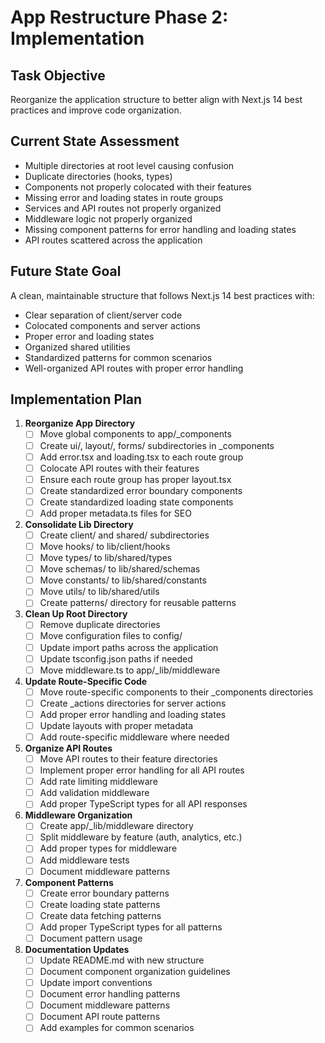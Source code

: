 # App Restructure Phase 2: Implementation

## Task Objective
Reorganize the application structure to better align with Next.js 14 best practices and improve code organization.

## Current State Assessment
- Multiple directories at root level causing confusion
- Duplicate directories (hooks, types)
- Components not properly colocated with their features
- Missing error and loading states in route groups
- Services and API routes not properly organized
- Middleware logic not properly organized
- Missing component patterns for error handling and loading states
- API routes scattered across the application

## Future State Goal
A clean, maintainable structure that follows Next.js 14 best practices with:
- Clear separation of client/server code
- Colocated components and server actions
- Proper error and loading states
- Organized shared utilities
- Standardized patterns for common scenarios
- Well-organized API routes with proper error handling

## Implementation Plan

1. **Reorganize App Directory**
   - [ ] Move global components to app/_components
   - [ ] Create ui/, layout/, forms/ subdirectories in _components
   - [ ] Add error.tsx and loading.tsx to each route group
   - [ ] Colocate API routes with their features
   - [ ] Ensure each route group has proper layout.tsx
   - [ ] Create standardized error boundary components
   - [ ] Create standardized loading state components
   - [ ] Add proper metadata.ts files for SEO

2. **Consolidate Lib Directory**
   - [ ] Create client/ and shared/ subdirectories
   - [ ] Move hooks/ to lib/client/hooks
   - [ ] Move types/ to lib/shared/types
   - [ ] Move schemas/ to lib/shared/schemas
   - [ ] Move constants/ to lib/shared/constants
   - [ ] Move utils/ to lib/shared/utils
   - [ ] Create patterns/ directory for reusable patterns

3. **Clean Up Root Directory**
   - [ ] Remove duplicate directories
   - [ ] Move configuration files to config/
   - [ ] Update import paths across the application
   - [ ] Update tsconfig.json paths if needed
   - [ ] Move middleware.ts to app/_lib/middleware

4. **Update Route-Specific Code**
   - [ ] Move route-specific components to their _components directories
   - [ ] Create _actions directories for server actions
   - [ ] Add proper error handling and loading states
   - [ ] Update layouts with proper metadata
   - [ ] Add route-specific middleware where needed

5. **Organize API Routes**
   - [ ] Move API routes to their feature directories
   - [ ] Implement proper error handling for all API routes
   - [ ] Add rate limiting middleware
   - [ ] Add validation middleware
   - [ ] Add proper TypeScript types for all API responses

6. **Middleware Organization**
   - [ ] Create app/_lib/middleware directory
   - [ ] Split middleware by feature (auth, analytics, etc.)
   - [ ] Add proper types for middleware
   - [ ] Add middleware tests
   - [ ] Document middleware patterns

7. **Component Patterns**
   - [ ] Create error boundary patterns
   - [ ] Create loading state patterns
   - [ ] Create data fetching patterns
   - [ ] Add proper TypeScript types for all patterns
   - [ ] Document pattern usage

8. **Documentation Updates**
   - [ ] Update README.md with new structure
   - [ ] Document component organization guidelines
   - [ ] Update import conventions
   - [ ] Document error handling patterns
   - [ ] Document middleware patterns
   - [ ] Document API route patterns
   - [ ] Add examples for common scenarios 